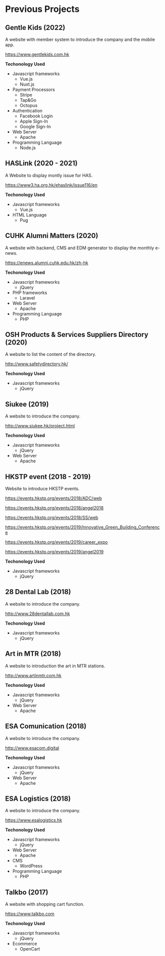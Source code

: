 # Previous Projects

## Gentle Kids (2022)

A website with member system to introduce the company and the mobile app.

https://www.gentlekids.com.hk

**Techonology Used**
- Javascript frameworks
  - Vue.js
  - Nuxt.js
- Payment Processors
  - Stripe
  - Tap&Go
  - Octopus
- Authentication
  - Facebook Login
  - Apple Sign-In
  - Google Sign-In
- Web Server
  - Apache
- Programming Language
  - Node.js

## HASLink (2020 - 2021)

A Website to display montly issue for HAS.

https://www3.ha.org.hk/ehaslink/issue116/en

**Techonology Used**
- Javascript frameworks
  - Vue.js
- HTML Language
  - Pug

## CUHK Alumni Matters (2020)

A website with backend, CMS and EDM generator to display the monthly e-news.

https://enews.alumni.cuhk.edu.hk/zh-hk

**Techonology Used**
- Javascript frameworks
  - jQuery
- PHP frameworks
  - Laravel
- Web Server
  - Apache
- Programming Language
  - PHP

## OSH Products & Services Suppliers Directory (2020)

A website to list the content of the directory.

http://www.safetydirectory.hk/

**Techonology Used**
- Javascript frameworks
  - jQuery

## Siukee (2019)

A website to introduce the company.

http://www.siukee.hk/project.html

**Techonology Used**
- Javascript frameworks
  - jQuery
- Web Server
  - Apache

## HKSTP event (2018 - 2019)

Website to introduce HKSTP events.

https://events.hkstp.org/events/2018/ADC/web

https://events.hkstp.org/events/2018/angel2018

https://events.hkstp.org/events/2018/SS/web

https://events.hkstp.org/events/2019/Innovative_Green_Building_Conference

https://events.hkstp.org/events/2019/career_expo

https://events.hkstp.org/events/2019/angel2019

**Techonology Used**
- Javascript frameworks
  - jQuery

## 28 Dental Lab (2018)

A website to introduce the company.

http://www.28dentallab.com.hk

**Techonology Used**
- Javascript frameworks
  - jQuery

## Art in MTR (2018)

A website to introduction the art in MTR stations.

http://www.artinmtr.com.hk

**Techonology Used**
- Javascript frameworks
  - jQuery
- Web Server
  - Apache

## ESA Comunication (2018)

A website to introduce the company.

http://www.esacom.digital

**Techonology Used**
- Javascript frameworks
  - jQuery
- Web Server
  - Apache

## ESA Logistics (2018)

A website to introduce the company.

https://www.esalogistics.hk

**Techonology Used**
- Javascript frameworks
  - jQuery
- Web Server
  - Apache
- CMS
  - WordPress
- Programming Language
  - PHP

## Talkbo (2017)

A website with shopping cart function.

https://www.talkbo.com

**Techonology Used**
- Javascript frameworks
  - jQuery
- Ecommerce
  - OpenCart
